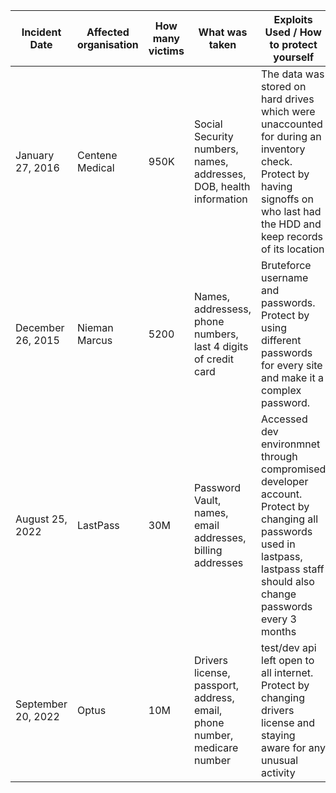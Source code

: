 | Incident Date      | Affected organisation | How many victims | What was taken                                                           | Exploits Used / How to protect yourself                                                                                                                                        |
| ------------------ | --------------------- | ---------------- | ------------------------------------------------------------------------ | ------------------------------------------------------------------------------------------------------------------------------------------------------------------------------ |
| January 27, 2016   | Centene Medical       | 950K             | Social Security numbers, names, addresses, DOB, health information       | The data was stored on hard drives which were unaccounted for during an inventory check. Protect by having signoffs on who last had the HDD and keep records of its location   |
| December 26, 2015  | Nieman Marcus         | 5200             | Names, addressess, phone numbers, last 4 digits of credit card           | Bruteforce username and passwords. Protect by using different passwords for every site and make it a complex password.                                                         |
| August 25, 2022    | LastPass              | 30M              | Password Vault, names, email addresses, billing addresses                | Accessed dev environmnet through compromised developer account. Protect by changing all passwords used in lastpass, lastpass staff should also change passwords every 3 months |
| September 20, 2022 | Optus                 | 10M              | Drivers license, passport, address, email, phone number, medicare number | test/dev api left open to all internet. Protect by changing drivers license and staying aware for any unusual activity                                                             | 



